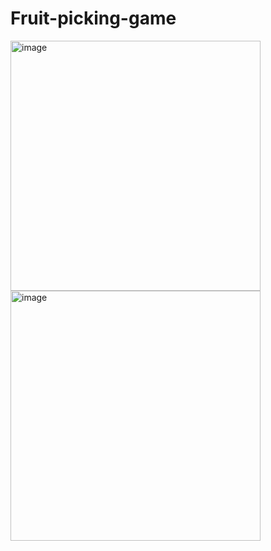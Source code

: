 # Fruit-picking-game

<img width="400" alt="image" src="https://github.com/coderGirlSu/Fruit-picking-game/assets/95465740/7db7be0c-06dc-4cf2-93a6-f28f69594aab">

<img width="400" alt="image" src="https://github.com/coderGirlSu/Fruit-picking-game/assets/95465740/c72ec951-0e0f-45f0-a6ee-75d9bb035484">
